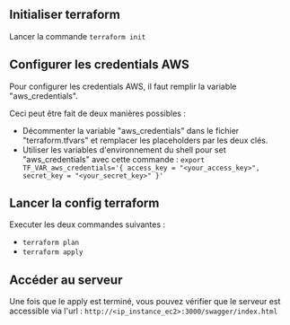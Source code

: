 ## Initialiser terraform

Lancer la commande `terraform init`

## Configurer les credentials AWS

Pour configurer les credentials AWS, il faut remplir la variable "aws_credentials".

Ceci peut être fait de deux manières possibles : 

- Décommenter la variable "aws_credentials" dans le fichier "terraform.tfvars" et remplacer les placeholders par les deux clés.
- Utiliser les variables d'environnement du shell pour set "aws_credentials" avec cette commande : `export TF_VAR_aws_credentials='{ access_key = "<your_access_key>", secret_key = "<your_secret_key>" }'`

## Lancer la config terraform

Executer les deux commandes suivantes : 
- `terraform plan`
- `terraform apply`

## Accéder au serveur

Une fois que le apply est terminé, vous pouvez vérifier que le serveur est accessible via l'url : `http://<ip_instance_ec2>:3000/swagger/index.html`